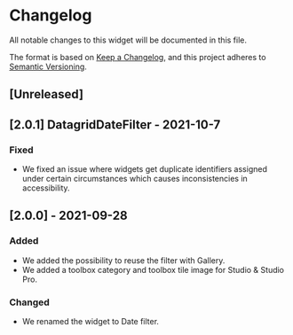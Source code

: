 # Changelog
All notable changes to this widget will be documented in this file.

The format is based on [Keep a Changelog](https://keepachangelog.com/en/1.0.0/), and this project adheres to [Semantic Versioning](https://semver.org/spec/v2.0.0.html).

## [Unreleased]

## [2.0.1] DatagridDateFilter - 2021-10-7

### Fixed
- We fixed an issue where widgets get duplicate identifiers assigned under certain circumstances which causes inconsistencies in accessibility.

## [2.0.0] - 2021-09-28

### Added
- We added the possibility to reuse the filter with Gallery.
- We added a toolbox category and toolbox tile image for Studio & Studio Pro.

### Changed
- We renamed the widget to Date filter.
